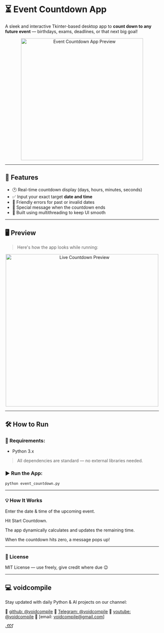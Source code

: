 # ⏳ Event Countdown App

A sleek and interactive Tkinter-based desktop app to **count down to any future event** — birthdays, exams, deadlines, or that next big goal!

<p align="center">
  <img src="preview.png" width="400" alt="Event Countdown App Preview">
</p>

---

## 🚀 Features

- 🕐 Real-time countdown display (days, hours, minutes, seconds)
- ✅ Input your exact target **date and time**
- 💬 Friendly errors for past or invalid dates
- 🎉 Special message when the countdown ends
- 🧵 Built using multithreading to keep UI smooth

---

## 🖥️ Preview

> Here's how the app looks while running:

<p align="center">
  <img src="screenshots/demo.gif" alt="Live Countdown Preview" width="500"/>
</p>

---

## 🛠️ How to Run

### 🐍 Requirements:
- Python 3.x

> All dependencies are standard — no external libraries needed.

### ▶️ Run the App:
```bash
python event_countdown.py
```

---

### 💡 How It Works
Enter the date & time of the upcoming event.

Hit Start Countdown.

The app dynamically calculates and updates the remaining time.

When the countdown hits zero, a message pops up!

---

### 📜 License
MIT License — use freely, give credit where due 😉

---

## 💻 voidcompile
Stay updated with daily Python & AI projects on our channel:

📢 [github: @voidcompile](https://github.com/voidcompile)
📢 [Telegram: @voidcompile](https://t.me/voidcompile)
📢 [youtube: @voidcompile](https://www.youtube.com/@voidcompile)
📢 [email: voidcompile@gmail.com]

گگگ
